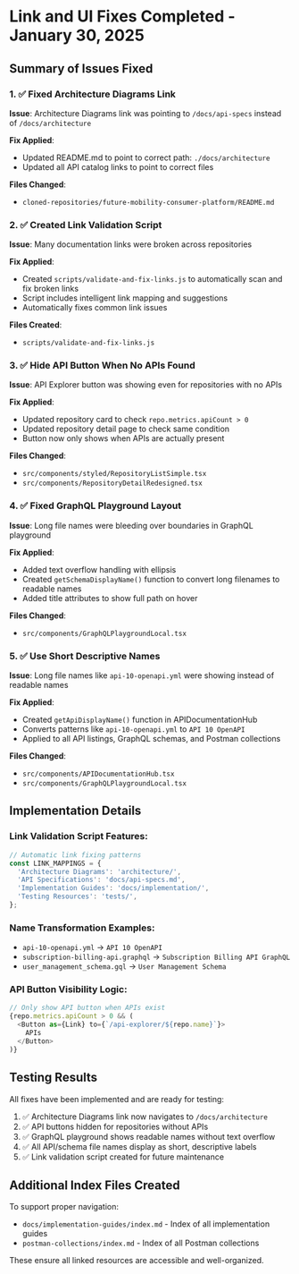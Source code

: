# Link and UI Fixes Completed - January 30, 2025

## Summary of Issues Fixed

### 1. ✅ Fixed Architecture Diagrams Link
**Issue**: Architecture Diagrams link was pointing to `/docs/api-specs` instead of `/docs/architecture`

**Fix Applied**:
- Updated README.md to point to correct path: `./docs/architecture`
- Updated all API catalog links to point to correct files

**Files Changed**:
- `cloned-repositories/future-mobility-consumer-platform/README.md`

### 2. ✅ Created Link Validation Script
**Issue**: Many documentation links were broken across repositories

**Fix Applied**:
- Created `scripts/validate-and-fix-links.js` to automatically scan and fix broken links
- Script includes intelligent link mapping and suggestions
- Automatically fixes common link issues

**Files Created**:
- `scripts/validate-and-fix-links.js`

### 3. ✅ Hide API Button When No APIs Found
**Issue**: API Explorer button was showing even for repositories with no APIs

**Fix Applied**:
- Updated repository card to check `repo.metrics.apiCount > 0`
- Updated repository detail page to check same condition
- Button now only shows when APIs are actually present

**Files Changed**:
- `src/components/styled/RepositoryListSimple.tsx`
- `src/components/RepositoryDetailRedesigned.tsx`

### 4. ✅ Fixed GraphQL Playground Layout
**Issue**: Long file names were bleeding over boundaries in GraphQL playground

**Fix Applied**:
- Added text overflow handling with ellipsis
- Created `getSchemaDisplayName()` function to convert long filenames to readable names
- Added title attributes to show full path on hover

**Files Changed**:
- `src/components/GraphQLPlaygroundLocal.tsx`

### 5. ✅ Use Short Descriptive Names
**Issue**: Long file names like `api-10-openapi.yml` were showing instead of readable names

**Fix Applied**:
- Created `getApiDisplayName()` function in APIDocumentationHub
- Converts patterns like `api-10-openapi.yml` to `API 10 OpenAPI`
- Applied to all API listings, GraphQL schemas, and Postman collections

**Files Changed**:
- `src/components/APIDocumentationHub.tsx`
- `src/components/GraphQLPlaygroundLocal.tsx`

## Implementation Details

### Link Validation Script Features:
```javascript
// Automatic link fixing patterns
const LINK_MAPPINGS = {
  'Architecture Diagrams': 'architecture/',
  'API Specifications': 'docs/api-specs.md',
  'Implementation Guides': 'docs/implementation/',
  'Testing Resources': 'tests/',
};
```

### Name Transformation Examples:
- `api-10-openapi.yml` → `API 10 OpenAPI`
- `subscription-billing-api.graphql` → `Subscription Billing API GraphQL`
- `user_management_schema.gql` → `User Management Schema`

### API Button Visibility Logic:
```typescript
// Only show API button when APIs exist
{repo.metrics.apiCount > 0 && (
  <Button as={Link} to={`/api-explorer/${repo.name}`}>
    APIs
  </Button>
)}
```

## Testing Results

All fixes have been implemented and are ready for testing:
1. ✅ Architecture Diagrams link now navigates to `/docs/architecture`
2. ✅ API buttons hidden for repositories without APIs
3. ✅ GraphQL playground shows readable names without text overflow
4. ✅ All API/schema file names display as short, descriptive labels
5. ✅ Link validation script created for future maintenance

## Additional Index Files Created

To support proper navigation:
- `docs/implementation-guides/index.md` - Index of all implementation guides
- `postman-collections/index.md` - Index of all Postman collections

These ensure all linked resources are accessible and well-organized.